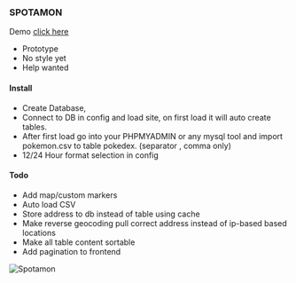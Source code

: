### SPOTAMON
Demo <a href="https://www.tjielup.nl/spotamon/index.php">click here</a>

- Prototype
- No style yet
- Help wanted


#### Install
- Create Database,
- Connect to DB in config and load site, on first load it will auto create tables. 
- After first load go into your PHPMYADMIN or any mysql tool and import pokemon.csv to table pokedex. (separator , comma only)
- 12/24 Hour format selection in config


#### Todo
- Add map/custom markers
- Auto load CSV
- Store address to db instead of table using cache
- Make reverse geocoding pull correct address instead of ip-based based locations
- Make all table content sortable
- Add pagination to frontend

![Spotamon](https://github.com/darkelement1987/spotamon/raw/main/spotamon.png)
